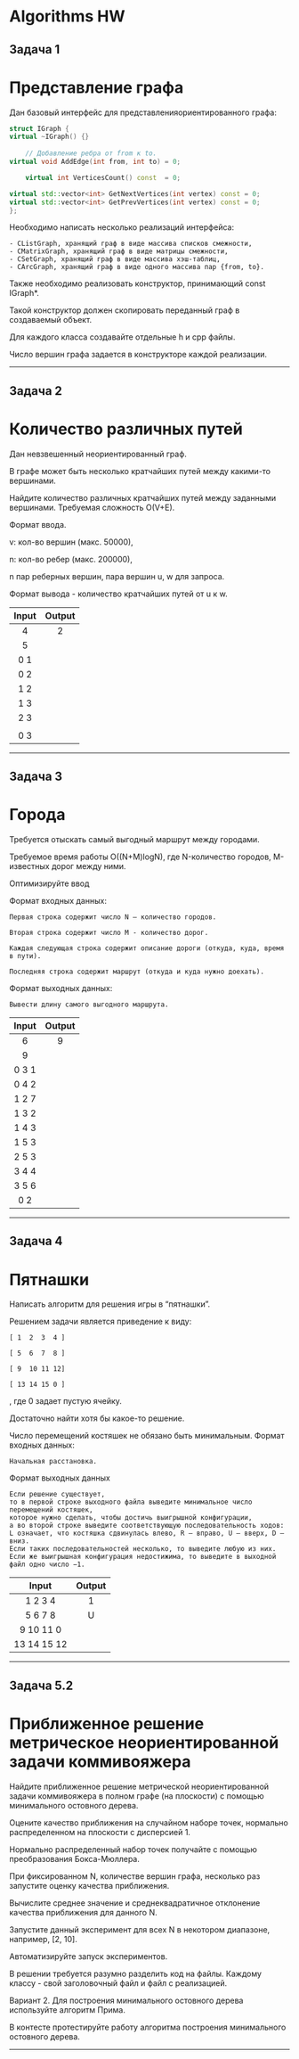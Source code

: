# Algorithms HW

## Задача 1

# Представление графа

Дан базовый интерфейс для представленияориентированного графа:
```C++
struct IGraph {
virtual ~IGraph() {}
	
	// Добавление ребра от from к to.
virtual void AddEdge(int from, int to) = 0;

	virtual int VerticesCount() const  = 0;

virtual std::vector<int> GetNextVertices(int vertex) const = 0;
virtual std::vector<int> GetPrevVertices(int vertex) const = 0;
};
```

Необходимо написать несколько реализаций интерфейса:

    - CListGraph, хранящий граф в виде массива списков смежности,
    - CMatrixGraph, хранящий граф в виде матрицы смежности,
    - CSetGraph, хранящий граф в виде массива хэш-таблиц,
    - CArcGraph, хранящий граф в виде одного массива пар {from, to}.
    
Также необходимо реализовать конструктор, принимающий const IGraph*. 

Такой конструктор должен скопировать переданный граф в создаваемый объект.

Для каждого класса создавайте отдельные h и cpp файлы.

Число вершин графа задается в конструкторе каждой реализации.


---
## Задача 2

# Количество различных путей

Дан невзвешенный неориентированный граф.
 
В графе может быть несколько кратчайших путей между какими-то вершинами. 

Найдите количество различных кратчайших путей между заданными вершинами. 
Требуемая сложность O(V+E).

Формат ввода.

v: кол-во вершин (макс. 50000),

n: кол-во ребер (макс. 200000),

n пар реберных вершин, пара вершин u, w для запроса.

Формат вывода - количество кратчайших путей от u к w.



| Input | Output |
| :---: | :---:  |
| 4   |  2       |
| 5   |          |
| 0 1 |          |
| 0 2 |          |
| 1 2 |          |
| 1 3 |          |
| 2 3 |          |
|     |          |
| 0 3 |          |


---
## Задача 3

# Города

Требуется отыскать самый выгодный маршрут между городами. 

Требуемое время работы O((N+M)logN), где N-количество городов, M-известных дорог между ними.

Оптимизируйте ввод

Формат входных данных:

    Первая строка содержит число N – количество городов.

    Вторая строка содержит число M - количество дорог.

    Каждая следующая строка содержит описание дороги (откуда, куда, время в пути).

    Последняя строка содержит маршрут (откуда и куда нужно доехать).

Формат выходных данных: 
    
    Вывести длину самого выгодного маршрута.

| Input | Output |
| :---: | :---: |
| 6     | 9 |
| 9     | |
| 0 3 1 | |
| 0 4 2 | |
| 1 2 7 | |
| 1 3 2 | |
| 1 4 3 | |
| 1 5 3 | |
| 2 5 3 | |
| 3 4 4 | |
| 3 5 6 | |
| 0 2   | | 


---
## Задача 4

# Пятнашки

Написать алгоритм для решения игры в “пятнашки”. 

Решением задачи является приведение к виду:

    [ 1  2  3  4 ]

    [ 5  6  7  8 ]

    [ 9  10 11 12] 

    [ 13 14 15 0 ]
    
, где 0 задает пустую ячейку.

Достаточно найти хотя бы какое-то решение. 

Число перемещений костяшек не обязано быть минимальным.
Формат входных данных: 
    
    Начальная расстановка.

Формат выходных данных

    Если решение существует, 
    то в первой строке выходного файла выведите минимальное число перемещений костяшек, 
    которое нужно сделать, чтобы достичь выигрышной конфигурации, 
    а во второй строке выведите соответствующую последовательность ходов: 
    L означает, что костяшка сдвинулась влево, R – вправо, U – вверх, D – вниз. 
    Если таких последовательностей несколько, то выведите любую из них. 
    Если же выигрышная конфигурация недостижима, то выведите в выходной файл одно число −1.


| Input | Output |
| :---: | :---: |
| 1 2 3 4     | 1 |
| 5 6 7 8     | U |
| 9 10 11 0   |   |
| 13 14 15 12 |   |


---
## Задача 5.2

# Приближенное решение метрическое неориентированной задачи коммивояжера

Найдите приближенное решение метрической неориентированной задачи коммивояжера в полном графе (на плоскости) с помощью минимального остовного дерева.

Оцените качество приближения на случайном наборе точек, нормально распределенном на плоскости с дисперсией 1. 

Нормально распределенный набор точек получайте с помощью преобразования Бокса-Мюллера.

При фиксированном N, количестве вершин графа, несколько раз запустите оценку качества приближения. 

Вычислите среднее значение и среднеквадратичное отклонение качества приближения для данного N.

Запустите данный эксперимент для всех N в некотором диапазоне, например, [2, 10].

Автоматизируйте запуск экспериментов.

В решении требуется разумно разделить код на файлы. Каждому классу - свой заголовочный файл и файл с реализацией.

Вариант 2. Для построения минимального остовного дерева используйте алгоритм Прима.

В контесте протестируйте работу алгоритма построения минимального остовного дерева. 


---